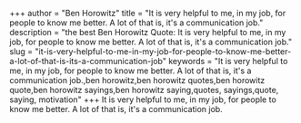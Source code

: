 +++
author = "Ben Horowitz"
title = "It is very helpful to me, in my job, for people to know me better. A lot of that is, it's a communication job."
description = "the best Ben Horowitz Quote: It is very helpful to me, in my job, for people to know me better. A lot of that is, it's a communication job."
slug = "it-is-very-helpful-to-me-in-my-job-for-people-to-know-me-better-a-lot-of-that-is-its-a-communication-job"
keywords = "It is very helpful to me, in my job, for people to know me better. A lot of that is, it's a communication job.,ben horowitz,ben horowitz quotes,ben horowitz quote,ben horowitz sayings,ben horowitz saying,quotes, sayings,quote, saying, motivation"
+++
It is very helpful to me, in my job, for people to know me better. A lot of that is, it's a communication job.
